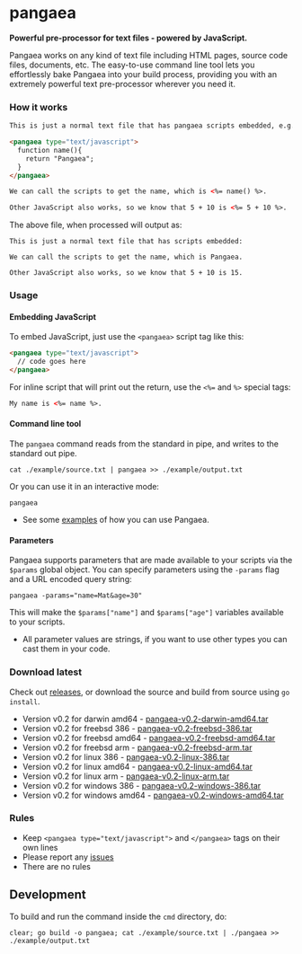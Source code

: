 pangaea
=======

**Powerful pre-processor for text files - powered by JavaScript.**

Pangaea works on any kind of text file including HTML pages, source code files, documents, etc.  The easy-to-use command line tool lets you effortlessly bake Pangaea into your build process, providing you with an extremely powerful text pre-processor wherever you need it.

### How it works

```html
This is just a normal text file that has pangaea scripts embedded, e.g. JavaScript:

<pangaea type="text/javascript">
  function name(){
    return "Pangaea";
  }
</pangaea>

We can call the scripts to get the name, which is <%= name() %>.

Other JavaScript also works, so we know that 5 + 10 is <%= 5 + 10 %>.
```

The above file, when processed will output as:

```
This is just a normal text file that has scripts embedded:

We can call the scripts to get the name, which is Pangaea.

Other JavaScript also works, so we know that 5 + 10 is 15.
```

### Usage

#### Embedding JavaScript

To embed JavaScript, just use the `<pangaea>` script tag like this:

```html
<pangaea type="text/javascript">
  // code goes here
</pangaea>
```

For inline script that will print out the return, use the `<%=` and `%>` special tags:

```html
My name is <%= name %>.
```

#### Command line tool

The `pangaea` command reads from the standard in pipe, and writes to the standard out pipe.

```
cat ./example/source.txt | pangaea >> ./example/output.txt
```

Or you can use it in an interactive mode:

```
pangaea
```

  * See some [examples](https://github.com/stretchr/pangaea/tree/master/examples) of how you can use Pangaea.

#### Parameters

Pangaea supports parameters that are made available to your scripts via the `$params` global object.  You can specify parameters using the `-params` flag and a URL encoded query string:

    pangaea -params="name=Mat&age=30"

This will make the `$params["name"]` and `$params["age"]` variables available to your scripts.

  * All parameter values are strings, if you want to use other types you can cast them in your code.

### Download latest

Check out [releases](https://github.com/stretchr/pangaea/releases), or download the source and build from source using `go install`.

  * Version v0.2 for darwin amd64 - [pangaea-v0.2-darwin-amd64.tar](https://github.com/stretchr/pangaea/releases/download/v0.2.0/pangaea-v0.2-darwin-amd64.tar)
  * Version v0.2 for freebsd 386 - [pangaea-v0.2-freebsd-386.tar](https://github.com/stretchr/pangaea/releases/download/v0.2.0/pangaea-v0.2-freebsd-386.tar)
  * Version v0.2 for freebsd amd64 - [pangaea-v0.2-freebsd-amd64.tar](https://github.com/stretchr/pangaea/releases/download/v0.2.0/pangaea-v0.2-freebsd-amd64.tar)
  * Version v0.2 for freebsd arm - [pangaea-v0.2-freebsd-arm.tar](https://github.com/stretchr/pangaea/releases/download/v0.2.0/pangaea-v0.2-freebsd-arm.tar)
  * Version v0.2 for linux 386 - [pangaea-v0.2-linux-386.tar](https://github.com/stretchr/pangaea/releases/download/v0.2.0/pangaea-v0.2-linux-386.tar)
  * Version v0.2 for linux amd64 - [pangaea-v0.2-linux-amd64.tar](https://github.com/stretchr/pangaea/releases/download/v0.2.0/pangaea-v0.2-linux-amd64.tar)
  * Version v0.2 for linux arm - [pangaea-v0.2-linux-arm.tar](https://github.com/stretchr/pangaea/releases/download/v0.2.0/pangaea-v0.2-linux-arm.tar)
  * Version v0.2 for windows 386 - [pangaea-v0.2-windows-386.tar](https://github.com/stretchr/pangaea/releases/download/v0.2.0/pangaea-v0.2-windows-386.tar)
  * Version v0.2 for windows amd64 - [pangaea-v0.2-windows-amd64.tar](https://github.com/stretchr/pangaea/releases/download/v0.2.0/pangaea-v0.2-windows-amd64.tar)

### Rules

  * Keep `<pangaea type="text/javascript">` and `</pangaea>` tags on their own lines
  * Please report any [issues](https://github.com/stretchr/pangaea/issues)
  * There are no rules

## Development

To build and run the command inside the `cmd` directory, do:

```
clear; go build -o pangaea; cat ./example/source.txt | ./pangaea >> ./example/output.txt
```
